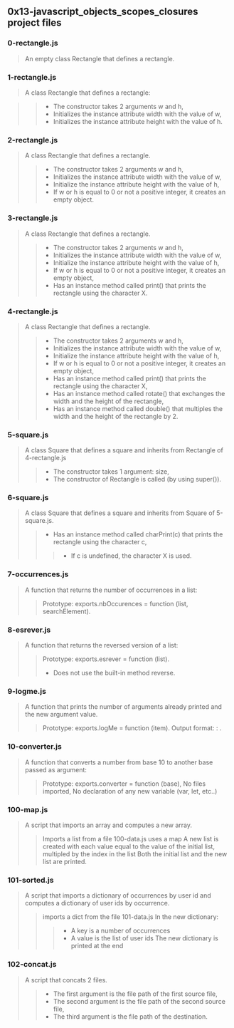 ## 0x13-javascript_objects_scopes_closures project files
### 0-rectangle.js
> An empty class Rectangle that defines a rectangle.
### 1-rectangle.js
> A class Rectangle that defines a rectangle:

>> - The constructor takes 2 arguments w and h,
>> - Initializes the instance attribute width with the value of w,
>> - Initializes the instance attribute height with the value of h.
### 2-rectangle.js
> A class Rectangle that defines a rectangle.
>> - The constructor takes 2 arguments w and h,
>> - Initializes the instance attribute width with the value of w,
>> - Initialize the instance attribute height with the value of h,
>> - If w or h is equal to 0 or not a positive integer, it creates an empty object.
### 3-rectangle.js
> A class Rectangle that defines a rectangle.
>> - The constructor takes 2 arguments w and h,
>> - Initializes the instance attribute width with the value of w,
>> - Initialize the instance attribute height with the value of h,
>> - If w or h is equal to 0 or not a positive integer, it creates an empty object,
>> - Has an instance method called print() that prints the rectangle using the character X.
### 4-rectangle.js
> A class Rectangle that defines a rectangle.
>> - The constructor takes 2 arguments w and h,
>> - Initializes the instance attribute width with the value of w,
>> - Initialize the instance attribute height with the value of h,
>> - If w or h is equal to 0 or not a positive integer, it creates an empty object,
>> - Has an instance method called print() that prints the rectangle using the character X,
>> - Has an instance method called rotate() that exchanges the width and the height of the rectangle,
>> - Has an instance method called double() that multiples the width and the height of the rectangle by 2.
### 5-square.js
> A class Square that defines a square and inherits from Rectangle of 4-rectangle.js
>> - The constructor takes 1 argument: size,
>> - The constructor of Rectangle is called (by using super()).
### 6-square.js
> A class Square that defines a square and inherits from Square of 5-square.js.
>> - Has an instance method called charPrint(c) that prints the rectangle using the character c,
>>> - If c is undefined, the character X is used.
### 7-occurrences.js
> A function that returns the number of occurrences in a list:
>> Prototype: exports.nbOccurences = function (list, searchElement).
### 8-esrever.js
> A function that returns the reversed version of a list:
>> Prototype: exports.esrever = function (list).
>> - Does not use the built-in method reverse.
### 9-logme.js
> A function that prints the number of arguments already printed and the new argument value.
>> Prototype: exports.logMe = function (item).
>> Output format: <number arguments already printed>: <current argument value>.
### 10-converter.js
> A function that converts a number from base 10 to another base passed as argument:
>> Prototype: exports.converter = function (base),
>> No files imported,
>> No declaration of any new variable (var, let, etc..)
### 100-map.js
> A script that imports an array and computes a new array.
>> Imports a list from a file 100-data.js
>> uses a map
>> A new list is created with each value equal to the value of the initial list, multipled by the index in the list
>> Both the initial list and the new list are printed.
### 101-sorted.js
> A script that imports a dictionary of occurrences by user id and computes a dictionary of user ids by occurrence.
>> imports a dict from the file 101-data.js
>> In the new dictionary:
>>> - A key is a number of occurrences
>>> - A value is the list of user ids
>> The new dictionary is printed at the end
### 102-concat.js
> A script that concats 2 files.
>> - The first argument is the file path of the first source file,
>> - The second argument is the file path of the second source file,
>> - The third argument is the file path of the destination.